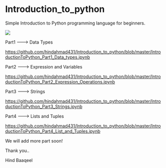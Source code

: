 # Introduction_to_python
Simple Introduction to Python programming language for beginners. 

![](https://github.com/hindahmad431/Introduction_to_python/blob/master/Python-Tutorial-%E2%80%93-Advanced-Topics_11.png?raw=true)


Part1 ---> Data Types 

https://github.com/hindahmad431/Introduction_to_python/blob/master/IntroductionToPython_Part1_Data_types.ipynb

Part2 ---> Expression and Variables

https://github.com/hindahmad431/Introduction_to_python/blob/master/IntroductionToPython_Part2_Expression_Operations.ipynb

Part3 ---> Strings

https://github.com/hindahmad431/Introduction_to_python/blob/master/IntroductionToPython_Part3_Strings.ipynb

Part4 ---> Lists and Tuples

https://github.com/hindahmad431/Introduction_to_python/blob/master/IntroductionToPython_Part4_List_and_Tuples.ipynb

We will add more part soon!




Thank you.. 

Hind Baaqeel 
